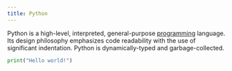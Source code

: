 ```yaml
---
title: Python
---
```


Python is a high-level, interpreted, general-purpose [programming](/tags/programming) language. Its design philosophy emphasizes code readability with the use of significant indentation. Python is dynamically-typed and garbage-collected.

```py
print("Hello world!")
```
